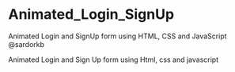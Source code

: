 # Animated_Login_SignUp
Animated Login and SignUp form using HTML, CSS and JavaScript
@sardorkb

Animated Login and Sign Up form using Html, css and javascript
